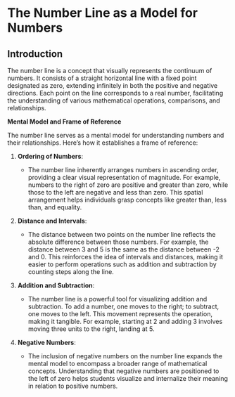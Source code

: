 # The Number Line as a Model for Numbers

## **Introduction**

The number line is a concept that visually represents the continuum of numbers. It consists of a straight horizontal line with a fixed point designated as zero, extending infinitely in both the positive and negative directions. Each point on the line corresponds to a real number, facilitating the understanding of various mathematical operations, comparisons, and relationships.

**Mental Model and Frame of Reference**

The number line serves as a mental model for understanding numbers and their relationships. Here’s how it establishes a frame of reference:

1. **Ordering of Numbers**:
    - The number line inherently arranges numbers in ascending order, providing a clear visual representation of magnitude. For example, numbers to the right of zero are positive and greater than zero, while those to the left are negative and less than zero. This spatial arrangement helps individuals grasp concepts like greater than, less than, and equality.

2. **Distance and Intervals**:
    - The distance between two points on the number line reflects the absolute difference between those numbers. For example, the distance between 3 and 5 is the same as the distance between -2 and 0. This reinforces the idea of intervals and distances, making it easier to perform operations such as addition and subtraction by counting steps along the line.

3. **Addition and Subtraction**:
    - The number line is a powerful tool for visualizing addition and subtraction. To add a number, one moves to the right; to subtract, one moves to the left. This movement represents the operation, making it tangible. For example, starting at 2 and adding 3 involves moving three units to the right, landing at 5.

4. **Negative Numbers**:
    - The inclusion of negative numbers on the number line expands the mental model to encompass a broader range of mathematical concepts. Understanding that negative numbers are positioned to the left of zero helps students visualize and internalize their meaning in relation to positive numbers.

